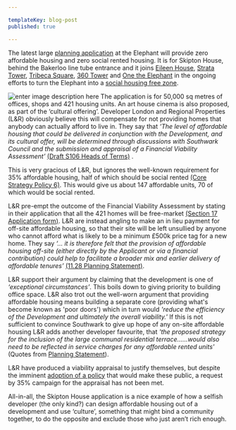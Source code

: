 ```yaml
---

templateKey: blog-post
published: true

---
```

The latest large [planning application](http://planbuild.southwark.gov.uk/documents/?casereference=15/AP/5125&system=DC) at the Elephant will provide zero affordable housing and zero social rented housing.  It is for Skipton House, behind the Bakerloo line tube entrance and it joins [Eileen House](/eileen-house), [Strata Tower](/strata-tower), [Tribeca Square](/tribeca-square), [360 Tower](/london-360-tower)  and [One the Elephant](/one-the-elephant) in the ongoing efforts to turn the Elephant into a [social housing free zone](http://35percent.org/2014-04-15-the-elephants-new-ivory-towers/).

 ![enter image description here](http://www.constructionenquirer.com/wp-content/uploads/Screen-Shot-2015-10-06-at-11.00.45-600x414.png)
The application is for 50,000 sq metres of offices, shops and 421 housing units.  An art house cinema is also proposed, as part of the ‘cultural offering’.   Developer London and Regional Properties (L&R) obviously believe this will compensate for not providing homes that anybody can actually afford to live in.  They say that  *‘The level of affordable housing that could be delivered in conjunction with the Development, and its cultural offer, will be determined through discussions with Southwark Council and the submission and appraisal of a Financial Viability Assessment’* [(Draft S106 Heads of Terms)]( http://planbuild.southwark.gov.uk/documents/?GetDocument=%7B%7B%7B!Q9j4UyN6s%2bjF93cJuCmxyg==!%7D%7D%7D%29) .
   
This is very gracious of L&R, but ignores the well-known requirement for 35% affordable housing, half of which should be social rented [(Core Strategy Policy 6)]( http://www.southwark.gov.uk/download/downloads/id/5823/adopted_core_strategy).  This would give us about 147 affordable units, 70 of which would be social rented.

L&R pre-empt the outcome of the  Financial Viability Assessment by stating in their application that all the 421 homes will be free-market [(Section 17 Application form)]( http://planbuild.southwark.gov.uk/documents/?GetDocument=%7b%7b%7b!YggSz6vm10WniAaYZvc7Dw%3d%3d!%7d%7d%7d). L&R are instead angling to make an in lieu payment for off-site affordable housing, so that their site will be left unsullied by anyone who cannot afford what is likely to be a minimum  £500k price tag for a new home.  They say *‘… it is therefore felt that the provision of affordable housing off-site (either directly by the Applicant or via a financial contribution) could help to facilitate a broader mix and earlier delivery of affordable tenures’*  [(11.28 Planning Statement)](http://planbuild.southwark.gov.uk/documents/?GetDocument=%7b%7b%7b!rD%2bXXQJ%2bzV9QuBQgqt9pRw%3d%3d!%7d%7d%7d).

L&R support their argument by claiming that the development is one of *‘exceptional circumstances’*.  This boils down to giving priority to building office space.  L&R also trot out the well-worn argument that providing affordable housing means building a separate core (providing what's become known as 'poor doors') which in turn would  *'reduce the efficiency of the Development and ultimately the overall viability.'*  If this is not sufficient to convince Southwark to give up hope of any on-site affordable housing L&R adds another developer favourite, that *'the proposed strategy for the inclusion of the large communal residential terrace......would also need to be reflected in service charges for any affordable rented units'* (Quotes from [Planning Statement]( http://planbuild.southwark.gov.uk/documents/?GetDocument=%7b%7b%7b!rD%2bXXQJ%2bzV9QuBQgqt9pRw%3d%3d!%7d%7d%7d)).

L&R have produced a viability appraisal to justify themselves, but despite the imminent [adoption  of a policy](http://35percent.org/2016-03-19-lend-lease-says-jump-southwark-jumps/) that would make these public, a request by 35% campaign for the appraisal has not been met.  

All-in-all, the Skipton House application is a nice example of how a selfish developer (the only kind?) can design affordable housing out of a development and  use ‘culture’, something that might bind a community together, to do the opposite and exclude those who just aren’t rich enough.






